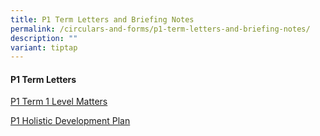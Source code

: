 ```yaml
---
title: P1 Term Letters and Briefing Notes
permalink: /circulars-and-forms/p1-term-letters-and-briefing-notes/
description: ""
variant: tiptap
---
```

<h4>P1 Term Letters</h4>
<p><a href="/files/2024_P1_Term_1_Level_Matters.pdf" rel="noopener noreferrer nofollow" target="_blank">P1 Term 1 Level Matters</a>
</p>
<p><a href="/files/2024_P1_Holistic_Development_Plan.pdf" rel="noopener noreferrer nofollow" target="_blank">P1 Holistic Development Plan</a>
</p>
<p></p>